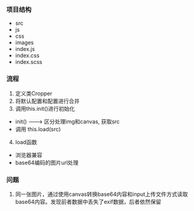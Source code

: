 ### 项目结构
- src
-    js
-    css
-    images
- index.js
- index.css
- index.scss

### 流程
1. 定义类Cropper
2. 将默认配置和配置进行合并
3. 调用this.init()进行初始化
* init() ---> 区分处理img和canvas, 获取src
* 调用 this.load(src)
4. load函数
* 浏览器兼容
* base64编码的图片url处理


### 问题
1. 同一张图片，通过使用canvas转换base64内容和input上传文件方式读取base64内容。发现前者数据中丢失了exif数据，后者依然保留